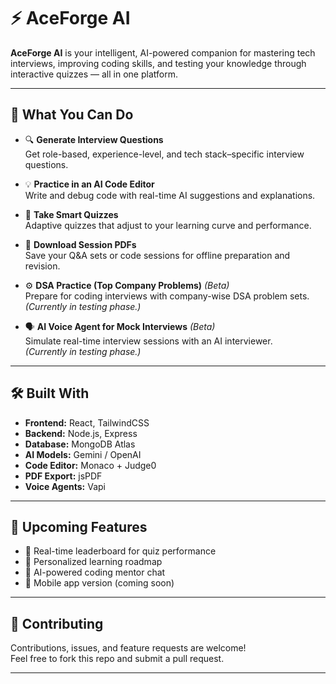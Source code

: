 # ⚡ AceForge AI

**AceForge AI** is your intelligent, AI-powered companion for mastering tech interviews, improving coding skills, and testing your knowledge through interactive quizzes — all in one platform.

---

## 🚀 What You Can Do

- 🔍 **Generate Interview Questions**  
  Get role-based, experience-level, and tech stack–specific interview questions.

- 💡 **Practice in an AI Code Editor**  
  Write and debug code with real-time AI suggestions and explanations.

- 🧠 **Take Smart Quizzes**  
  Adaptive quizzes that adjust to your learning curve and performance.

- 📄 **Download Session PDFs**  
  Save your Q&A sets or code sessions for offline preparation and revision.

- ⚙️ **DSA Practice (Top Company Problems)** *(Beta)*  
  Prepare for coding interviews with company-wise DSA problem sets.  
  *(Currently in testing phase.)*

- 🗣️ **AI Voice Agent for Mock Interviews** *(Beta)*  
  Simulate real-time interview sessions with an AI interviewer.  
  *(Currently in testing phase.)*

---

## 🛠️ Built With

- **Frontend:** React, TailwindCSS  
- **Backend:** Node.js, Express  
- **Database:** MongoDB Atlas  
- **AI Models:** Gemini / OpenAI  
- **Code Editor:** Monaco + Judge0  
- **PDF Export:** jsPDF  
- **Voice Agents:** Vapi  

---

## 🌟 Upcoming Features

- 🔔 Real-time leaderboard for quiz performance  
- 🧩 Personalized learning roadmap  
- 💬 AI-powered coding mentor chat  
- 📱 Mobile app version (coming soon)

---

## 🤝 Contributing

Contributions, issues, and feature requests are welcome!  
Feel free to fork this repo and submit a pull request.

---



